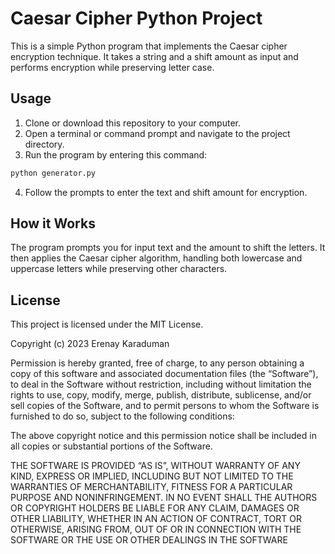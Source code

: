 # Caesar Cipher Python Project

This is a simple Python program that implements the Caesar cipher encryption technique. It takes a string and a shift amount as input and performs encryption while preserving letter case.

## Usage

1. Clone or download this repository to your computer.
2. Open a terminal or command prompt and navigate to the project directory.
3. Run the program by entering this command:

```bash
python generator.py
``` 

4. Follow the prompts to enter the text and shift amount for encryption.

## How it Works

The program prompts you for input text and the amount to shift the letters. It then applies the Caesar cipher algorithm, handling both lowercase and uppercase letters while preserving other characters.


## License

This project is licensed under the MIT License.


Copyright (c) 2023 Erenay Karaduman

Permission is hereby granted, free of charge, to any person obtaining a copy of this software and associated documentation files (the “Software”), to deal in the Software without restriction, including without limitation the rights to use, copy, modify, merge, publish, distribute, sublicense, and/or sell copies of the Software, and to permit persons to whom the Software is furnished to do so, subject to the following conditions:

The above copyright notice and this permission notice shall be included in all copies or substantial portions of the Software.

THE SOFTWARE IS PROVIDED “AS IS”, WITHOUT WARRANTY OF ANY KIND, EXPRESS OR IMPLIED, INCLUDING BUT NOT LIMITED TO THE WARRANTIES OF MERCHANTABILITY, FITNESS FOR A PARTICULAR PURPOSE AND NONINFRINGEMENT. IN NO EVENT SHALL THE AUTHORS OR COPYRIGHT HOLDERS BE LIABLE FOR ANY CLAIM, DAMAGES OR OTHER LIABILITY, WHETHER IN AN ACTION OF CONTRACT, TORT OR OTHERWISE, ARISING FROM, OUT OF OR IN CONNECTION WITH THE SOFTWARE OR THE USE OR OTHER DEALINGS IN THE SOFTWARE
